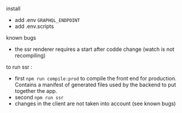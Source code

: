 install
- add .env `GRAPHQL_ENDPOINT`
- add .env.scripts

known bugs
- the ssr renderer requires a start after codde change (watch is not recompiling)

to run ssr :
- first `npm run compile:prod` to compile the front end for production. Contains a manifest of generated files used by the backend to put together the app.
- second `npm run ssr`
- changes in the client are not taken into account (see known bugs)
